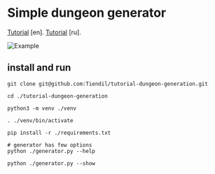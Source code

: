 # Simple dungeon generator

[Tutorial](https://tiendil.org/en/posts/dungeon-generation-from-simple-to-complex) [en].
[Tutorial](https://tiendil.org/ru/posts/dungeon-generation-from-simple-to-complex) [ru].

![Example](/images/step_6.png)

## install and run

```
git clone git@github.com:Tiendil/tutorial-dungeon-generation.git

cd ./tutorial-dungeon-generation

python3 -m venv ./venv

. ./venv/bin/activate

pip install -r ./requirements.txt

# generator has few options
python ./generator.py --help

python ./generator.py --show
```
